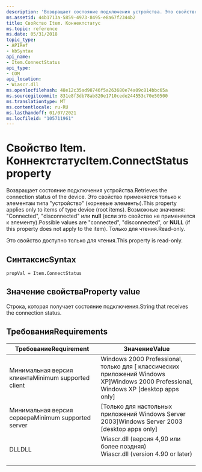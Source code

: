 ```yaml
---
description: 'Возвращает состояние подключения устройства. Это свойство применяется только к элементам типа "устройство" (корневые элементы). Возможные значения: &\# 0034; connected&\# 0034;, &\# 0034; disconnected&\# 0034; или null (если это свойство не применяется к элементу). Только для чтения.'
ms.assetid: 44b1713a-5859-4973-8495-e8a67f2344b2
title: Свойство Item. Коннектстатус
ms.topic: reference
ms.date: 05/31/2018
topic_type:
- APIRef
- kbSyntax
api_name:
- Item.ConnectStatus
api_type:
- COM
api_location:
- Wiascr.dll
ms.openlocfilehash: 48e12c35ad98746f5a263680e74a09c814bbc65a
ms.sourcegitcommit: 831e8f3db78ab820e1710cede244553c70e50500
ms.translationtype: MT
ms.contentlocale: ru-RU
ms.lasthandoff: 01/07/2021
ms.locfileid: "105711961"
---
```

# <a name="itemconnectstatus-property"></a><span data-ttu-id="9cc29-106">Свойство Item. Коннектстатус</span><span class="sxs-lookup"><span data-stu-id="9cc29-106">Item.ConnectStatus property</span></span>

<span data-ttu-id="9cc29-107">Возвращает состояние подключения устройства.</span><span class="sxs-lookup"><span data-stu-id="9cc29-107">Retrieves the connection status of the device.</span></span> <span data-ttu-id="9cc29-108">Это свойство применяется только к элементам типа "устройство" (корневые элементы).</span><span class="sxs-lookup"><span data-stu-id="9cc29-108">This property applies only to items of type device (root items).</span></span> <span data-ttu-id="9cc29-109">Возможные значения: "Connected", "disconnected" или **null** (если это свойство не применяется к элементу).</span><span class="sxs-lookup"><span data-stu-id="9cc29-109">Possible values are "connected", "disconnected", or **NULL** (if this property does not apply to the item).</span></span> <span data-ttu-id="9cc29-110">Только для чтения.</span><span class="sxs-lookup"><span data-stu-id="9cc29-110">Read-only.</span></span>

<span data-ttu-id="9cc29-111">Это свойство доступно только для чтения.</span><span class="sxs-lookup"><span data-stu-id="9cc29-111">This property is read-only.</span></span>

## <a name="syntax"></a><span data-ttu-id="9cc29-112">Синтаксис</span><span class="sxs-lookup"><span data-stu-id="9cc29-112">Syntax</span></span>


```JScript
propVal = Item.ConnectStatus
```



## <a name="property-value"></a><span data-ttu-id="9cc29-113">Значение свойства</span><span class="sxs-lookup"><span data-stu-id="9cc29-113">Property value</span></span>

<span data-ttu-id="9cc29-114">Строка, которая получает состояние подключения.</span><span class="sxs-lookup"><span data-stu-id="9cc29-114">String that receives the connection status.</span></span>

## <a name="requirements"></a><span data-ttu-id="9cc29-115">Требования</span><span class="sxs-lookup"><span data-stu-id="9cc29-115">Requirements</span></span>



| <span data-ttu-id="9cc29-116">Требование</span><span class="sxs-lookup"><span data-stu-id="9cc29-116">Requirement</span></span> | <span data-ttu-id="9cc29-117">Значение</span><span class="sxs-lookup"><span data-stu-id="9cc29-117">Value</span></span> |
|-------------------------------------|---------------------------------------------------------------------------------------------------------------|
| <span data-ttu-id="9cc29-118">Минимальная версия клиента</span><span class="sxs-lookup"><span data-stu-id="9cc29-118">Minimum supported client</span></span><br/> | <span data-ttu-id="9cc29-119">Windows 2000 Professional, только для \[ классических приложений Windows XP\]</span><span class="sxs-lookup"><span data-stu-id="9cc29-119">Windows 2000 Professional, Windows XP \[desktop apps only\]</span></span><br/>                                        |
| <span data-ttu-id="9cc29-120">Минимальная версия сервера</span><span class="sxs-lookup"><span data-stu-id="9cc29-120">Minimum supported server</span></span><br/> | <span data-ttu-id="9cc29-121">\[Только для настольных приложений Windows Server 2003\]</span><span class="sxs-lookup"><span data-stu-id="9cc29-121">Windows Server 2003 \[desktop apps only\]</span></span><br/>                                                          |
| <span data-ttu-id="9cc29-122">DLL</span><span class="sxs-lookup"><span data-stu-id="9cc29-122">DLL</span></span><br/>                      | <dl> <span data-ttu-id="9cc29-123"><dt>Wiascr.dll (версия 4,90 или более поздняя)</dt></span><span class="sxs-lookup"><span data-stu-id="9cc29-123"><dt>Wiascr.dll (version 4.90 or later)</dt></span></span> </dl> |



 

 




